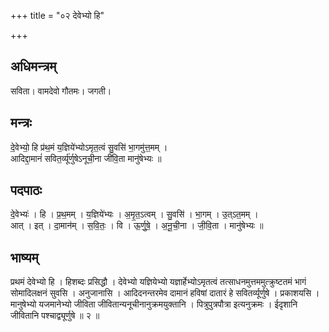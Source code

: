 +++
title = "०२ देवेभ्यो हि"

+++
## अधिमन्त्रम्
सविता। वामदेवो गौतमः। जगती।

## मन्त्रः
दे॒वेभ्यो॒ हि प्र॑थ॒मं य॒ज्ञिये॑भ्योऽमृत॒त्वं सु॒वसि॑ भा॒गमु॑त्त॒मम् ।  
आदिद्दा॒मानं॑ सवित॒र्व्यू॑र्णुषेऽनूची॒ना जी॑वि॒ता मानु॑षेभ्यः ॥

## पदपाठः
दे॒वेभ्यः॑ । हि । प्र॒थ॒मम् । य॒ज्ञिये॑भ्यः । अ॒मृ॒त॒ऽत्वम् । सु॒वसि॑ । भा॒गम् । उ॒त्ऽत॒मम् ।  
आत् । इत् । दा॒मान॑म् । स॒वि॒तः॒ । वि । ऊ॒र्णु॒षे॒ । अ॒नू॒ची॒ना । जी॒वि॒ता । मानु॑षेभ्यः ॥

## भाष्यम्
प्रथमं देवेभ्यो हि । हिशब्दः प्रसिद्धौ । देवेभ्यो यज्ञियेभ्यो यज्ञार्हेभ्योऽमृतत्वं तत्साधनमुत्तममुत्क्रुष्टतमं भागं सोमादिलक्षनं सुवसि । अनुजानासि । आदिदनन्तरमेव दामानं हविषां दातारं हे सवितर्व्यूर्णुषे । प्रकाशयसि । मानुषेभ्यो यजमानेभ्यो जीविता जीवितान्यनूचीनानुक्रमयुक्तानि । पित्रुपुत्रपौत्रा इत्यनुक्रमः । ईदृशानि जीवितानि पश्चाद्व्यूर्णुषे ॥ २ ॥